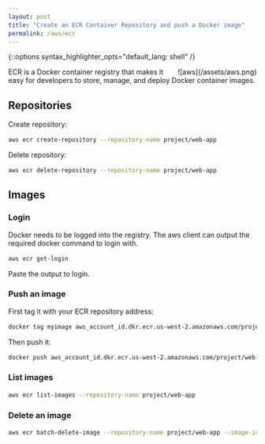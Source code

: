 ```yaml
---
layout: post
title: "Create an ECR Container Repository and push a Docker image"
permalink: /aws/ecr
---
```

{::options syntax_highlighter_opts="default_lang: shell" /}

<div style="float: right" markdown="1">
![aws](/assets/aws.png)
</div>

ECR is a Docker container registry that makes it easy for developers to store,
manage, and deploy Docker container images.

## Repositories

Create repository:

```sh
aws ecr create-repository --repository-name project/web-app
```

Delete repository:

```sh
aws ecr delete-repository --repository-name project/web-app
```

## Images

### Login

Docker needs to be logged into the registry. The aws client can output the
required docker command to login with.

```sh
aws ecr get-login
```

Paste the output to login.

### Push an image

First tag it with your ECR repository address:

```sh
docker tag myimage aws_account_id.dkr.ecr.us-west-2.amazonaws.com/project/web-app
```

Then push it:

```sh
docker push aws_account_id.dkr.ecr.us-west-2.amazonaws.com/project/web-app
```

### List images

```sh
aws ecr list-images --repository-name project/web-app
```

### Delete an image

```sh
aws ecr batch-delete-image --repository-name project/web-app --image-ids imageTag=latest
```
